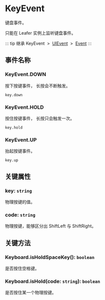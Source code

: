 # KeyEvent

键盘事件。

只能在 Leafer 实例上监听键盘事件。

::: tip 继承
KeyEvent &nbsp;>&nbsp; [UIEvent](./UIEvent.md) &nbsp;>&nbsp; [Event](../basic/Event.md)
:::

## 事件名称

### KeyEvent.DOWN

按下按键事件， 长按会不断触发。

`key.down`

### KeyEvent.HOLD <Badge type="tip" text="new" />

按住按键事件， 长按只会触发一次。

`key.hold`

### KeyEvent.UP

抬起按键事件。

`key.up`

## 关键属性

### key: `string`

物理按键的值。

### code: `string`

物理按键，能够区分出 ShiftLeft 与 ShiftRight。

## 关键方法

### Keyboard.isHoldSpaceKey(): `boolean`

是否按住空格键。

### Keyboard.isHold(code: `string`): `boolean`

是否按住某一个物理按键。

<!-- ## 继承事件

### [UIEvent](./UIEvent) -->

<!--
## API

### [KeyEvent](/api/classes/KeyEvent.md) -->

